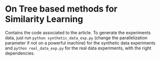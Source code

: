 # On Tree based methods for Similarity Learning

Contains the code associated to the article. To generate the experiments data, just run 
`python synthetic_data_exp.py` 
(change the parallelization parameter if not on a powerful machine)
for the synthetic data experiments and `python real_data_exp.py`
for the real data experiments, with the right dependencies.
